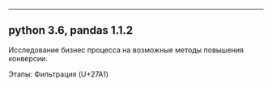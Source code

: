 --------------
python 3.6,
pandas 1.1.2
--------------

Исследование бизнес процесса на возможные методы повышения конверсии.

Этапы:
Фильтрация (U+27A1)
